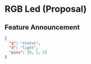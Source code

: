 # RGB Led (Proposal)

## Feature Announcement

```json
{
  "g": "status",
  "d": "light",
  "pins": [0, 1, 2]
}
```
